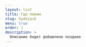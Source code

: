 ```yaml
---
layout: list
title: Где ловим
slug: hydejack
menu: true
order: 1
description: >
  Описание бкдет добавлено позднее
---
```


